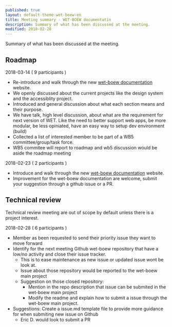 ```yaml
---
published: true
layout: default-theme-wet-boew-en
title: Meeting summary - WET-BOEW documentatin
description: Summary of what has been discussed at the meeting.
modified: 2018-02-28
---
```


Summary of what has been discussed at the meeting.

## Roadmap

2018-03-14 ( 9 participants )
* Re-introduce and walk through the new [wet-boew documentation](https://wet-boew.github.io/wet-boew-documentation/index-en.html) website.
* We openly discussed about the current projects like the design system and the accessiblity project.
* Introduced and general discussion about what each section means and their purpose.
* We have talk, high level discussion, about what are the requirement for next version of WET. Like the need to better support web apps, be more modular, be less opiniated, have an easy way to setup dev environment (build)
* Collected a list of interested member to be part of a WB5 committee/group/task force.
* WB5 commitee will report to roadmap and wb5 discussion would be aside the roadmap meeting

2018-02-23 ( 2 participants )
* Introduce and walk through the new [wet-boew documentation](https://wet-boew.github.io/wet-boew-documentation/index-en.html) website.
* Improvement for the wet-boew documentation are welcome, submit your suggestion through a github issue or a PR.

## Technical review

Technical review meeting are out of scope by default unless there is a project interest.

2018-02-28 ( 6 participants )
* Member as been requested to send their priority issue they want to move forward
* Identify for the next meeting Github wet-boew repository that have a low/no activity and close their issue tracker.
	* This is to ease maintenance as new issue or updated issue wont be look at.
	* Issue about those repository would be reported to the wet-boew main project
	* Suggestion on those closed repository:
		* Mention in the repo description that issue can be submited in the wet-boew main project
		* Modify the readme and explain how to submit a issue through the wet-boew main project.
* Suggestions: Create a issue.md template file to provide more guidance for when submiting new issue on Github
	* Eric D. would look to submit a PR
 